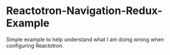# Reactotron-Navigation-Redux-Example

Simple example to help understand what I am doing wrong when configuring Reactotron.
